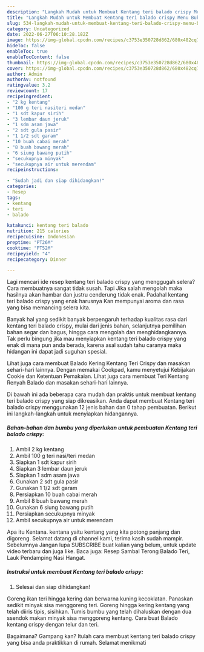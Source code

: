 ```yaml
---
description: "Langkah Mudah untuk Membuat Kentang teri balado crispy Menu Buka Puas"
title: "Langkah Mudah untuk Membuat Kentang teri balado crispy Menu Buka Puas"
slug: 534-langkah-mudah-untuk-membuat-kentang-teri-balado-crispy-menu-buka-puas
category: Uncategorized
date: 2022-06-27T06:10:28.182Z
image: https://img-global.cpcdn.com/recipes/c3753e350728d862/680x482cq70/kentang-teri-balado-crispy-foto-resep-utama.jpg
hideToc: false
enableToc: true
enableTocContent: false
thumbnail: https://img-global.cpcdn.com/recipes/c3753e350728d862/680x482cq70/kentang-teri-balado-crispy-foto-resep-utama.jpg
cover: https://img-global.cpcdn.com/recipes/c3753e350728d862/680x482cq70/kentang-teri-balado-crispy-foto-resep-utama.jpg
author: Admin
authorAv: notfound
ratingvalue: 3.2
reviewcount: 17
recipeingredient:
- "2 kg kentang"
- "100 g teri nasiteri medan"
- "1 sdt kapur sirih"
- "3 lembar daun jeruk"
- "1 sdm asam jawa"
- "2 sdt gula pasir"
- "1 1/2 sdt garam"
- "10 buah cabai merah"
- "8 buah bawang merah"
- "6 siung bawang putih"
- "secukupnya minyak"
- "secukupnya air untuk merendam"
recipeinstructions:

- "Sudah jadi dan siap dihidangkan!"
categories:
- Resep
tags:
- kentang
- teri
- balado

katakunci: kentang teri balado 
nutrition: 215 calories
recipecuisine: Indonesian
preptime: "PT26M"
cooktime: "PT52M"
recipeyield: "4"
recipecategory: Dinner

---
```



Lagi mencari ide resep kentang teri balado crispy yang menggugah selera? Cara membuatnya sangat tidak susah. Tapi Jika salah mengolah maka hasilnya akan hambar dan justru cenderung tidak enak. Padahal kentang teri balado crispy yang enak harusnya Kan mempunyai aroma dan rasa yang bisa memancing selera kita.


Banyak hal yang sedikit banyak berpengaruh terhadap kualitas rasa dari kentang teri balado crispy, mulai dari jenis bahan, selanjutnya pemilihan bahan segar dan bagus, hingga cara mengolah dan menghidangkannya. Tak perlu bingung jika mau menyiapkan kentang teri balado crispy yang enak di mana pun anda berada, karena asal sudah tahu caranya maka hidangan ini dapat jadi suguhan spesial.

Lihat juga cara membuat Balado Kering Kentang Teri Crispy dan masakan sehari-hari lainnya. Dengan memakai Cookpad, kamu menyetujui Kebijakan Cookie dan Ketentuan Pemakaian. Lihat juga cara membuat Teri Kentang Renyah Balado dan masakan sehari-hari lainnya.


Di bawah ini ada beberapa cara mudah dan praktis untuk membuat kentang teri balado crispy yang siap dikreasikan. Anda dapat membuat Kentang teri balado crispy menggunakan 12 jenis bahan dan 0 tahap pembuatan. Berikut ini langkah-langkah untuk menyiapkan hidangannya.

<!--inarticleads1-->

##### Bahan-bahan dan bumbu yang diperlukan untuk pembuatan Kentang teri balado crispy:

1. Ambil 2 kg kentang
1. Ambil 100 g teri nasi/teri medan
1. Siapkan 1 sdt kapur sirih
1. Siapkan 3 lembar daun jeruk
1. Siapkan 1 sdm asam jawa
1. Gunakan 2 sdt gula pasir
1. Gunakan 1 1/2 sdt garam
1. Persiapkan 10 buah cabai merah
1. Ambil 8 buah bawang merah
1. Gunakan 6 siung bawang putih
1. Persiapkan secukupnya minyak
1. Ambil secukupnya air untuk merendam


Apa itu Kentana. kentana yaitu kentang yang kita potong panjang dan digoreng. Selamat datang di channel kami, terima kasih sudah mampir. Sebelumnya Jangan lupa SUBSCRIBE buat kalian yang belum, untuk update video terbaru dan juga like. Baca juga: Resep Sambal Terong Balado Teri, Lauk Pendamping Nasi Hangat. 

<!--inarticleads2-->

##### Instruksi untuk membuat Kentang teri balado crispy:


1. Selesai dan siap dihidangkan!

Goreng ikan teri hingga kering dan berwarna kuning kecoklatan. Panaskan sedikit minyak sisa menggoreng teri. Goreng hingga kering kentang yang telah diiris tipis, sisihkan. Tumis bumbu yang telah dihaluskan dengan dua ssendok makan minyak sisa menggoreng kentang. Cara buat Balado kentang crispy dengan telur dan teri. 

Bagaimana? Gampang kan? Itulah cara membuat kentang teri balado crispy yang bisa anda praktikkan di rumah. Selamat menikmati
